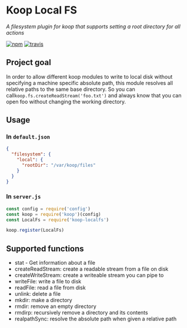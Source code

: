 # Koop Local FS
*A filesystem plugin for koop that supports setting a root directory for all actions*

[![npm][npm-img]][npm-url]
[![travis][travis-image]][travis-url]

## Project goal

In order to allow different koop modules to write to local disk without specifying a machine specific absolute path, this module resolves all relative paths to the same base directory. So you can call`koop.fs.createReadStream('foo.txt')` and always know that you can open foo without changing the working directory.

## Usage

### In `default.json`

```json
{
  "filesystem": {
    "local": {
      "rootDir": "/var/koop/files"
    }
  }
}
```

### In `server.js`

```javascript
const config = require('config')
const koop = require('koop')(config)
const LocalFs = require('koop-localfs')

koop.register(LocalFs)
```

## Supported functions

- stat - Get information about a file
- createReadStream: create a readable stream from a file on disk
- createWriteStream: create a writeable stream you can pipe to
- writeFile: write a file to disk
- readFile: read a file from disk
- unlink: delete a file
- mkdir: make a directory
- rmdir: remove an empty directory
- rmdirp: recursively remove a directory and its contents
- realpathSync: resolve the absolute path when given a relative path


[npm-img]: https://img.shields.io/npm/v/koop-localfs.svg?style=flat-square
[npm-url]: https://www.npmjs.com/package/koop-localfs
[travis-image]: https://img.shields.io/travis/koopjs/koop-localfs.svg?style=flat-square
[travis-url]: https://travis-ci.org/koopjs/koop-localfs


